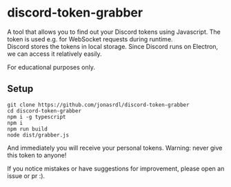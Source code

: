 # discord-token-grabber

A tool that allows you to find out your Discord tokens using Javascript. The token is used e.g. for WebSocket requests during runtime.   
Discord stores the tokens in local storage. Since Discord runs on Electron, we can access it relatively easily.

For educational purposes only.

## Setup
```
git clone https://github.com/jonasrdl/discord-token-grabber
cd discord-token-grabber
npm i -g typescript
npm i
npm run build
node dist/grabber.js
```

And immediately you will receive your personal tokens. Warning: never give this token to anyone! 

If you notice mistakes or have suggestions for improvement, please open an issue or pr :).
